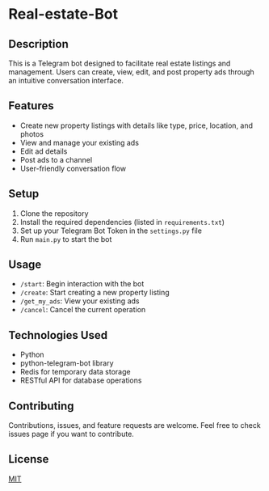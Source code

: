 # Real-estate-Bot

## Description
This is a Telegram bot designed to facilitate real estate listings and management. Users can create, view, edit, and post property ads through an intuitive conversation interface.

## Features
- Create new property listings with details like type, price, location, and photos
- View and manage your existing ads
- Edit ad details
- Post ads to a channel
- User-friendly conversation flow

## Setup
1. Clone the repository
2. Install the required dependencies (listed in `requirements.txt`)
3. Set up your Telegram Bot Token in the `settings.py` file
4. Run `main.py` to start the bot

## Usage
- `/start`: Begin interaction with the bot
- `/create`: Start creating a new property listing
- `/get_my_ads`: View your existing ads
- `/cancel`: Cancel the current operation

## Technologies Used
- Python
- python-telegram-bot library
- Redis for temporary data storage
- RESTful API for database operations

## Contributing
Contributions, issues, and feature requests are welcome. Feel free to check issues page if you want to contribute.

## License
[MIT](https://choosealicense.com/licenses/mit/)